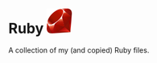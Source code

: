 # Ruby <img src="img/Ruby_logo.png" width="49.5" height="49.5" alt="Ruby Logo">

A collection of my (and copied) Ruby files.
